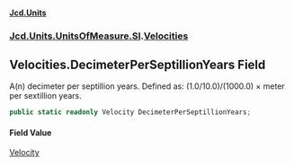 #### [Jcd.Units](index.md 'index')
### [Jcd.Units.UnitsOfMeasure.SI](Jcd.Units.UnitsOfMeasure.SI.md 'Jcd.Units.UnitsOfMeasure.SI').[Velocities](Velocities.md 'Jcd.Units.UnitsOfMeasure.SI.Velocities')

## Velocities.DecimeterPerSeptillionYears Field

A(n) decimeter per septillion years. Defined as: (1.0/10.0)/(1000.0) × meter per sextillion years.

```csharp
public static readonly Velocity DecimeterPerSeptillionYears;
```

#### Field Value
[Velocity](Velocity.md 'Jcd.Units.UnitTypes.Velocity')